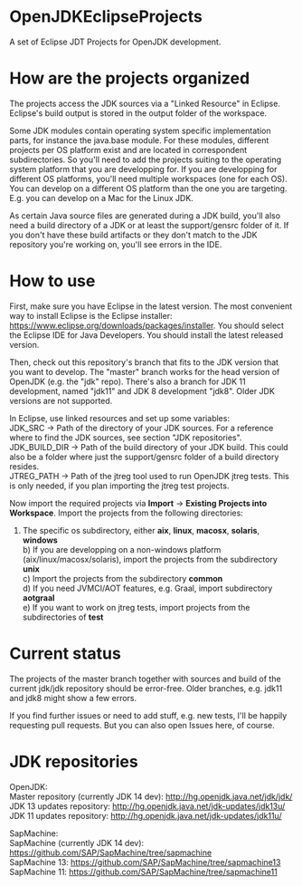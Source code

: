 # OpenJDKEclipseProjects

A set of Eclipse JDT Projects for OpenJDK development.

# How are the projects organized

The projects access the JDK sources via a "Linked Resource" in Eclipse. Eclipse's build output is stored in the output folder of the workspace.

Some JDK modules contain operating system specific implementation parts, for instance the java.base module. For these modules, different projects per OS platform exist and are located in correspondent subdirectories. So you'll need to add the projects suiting to the operating system platform that you are developping for. If you are developping for different OS platforms, you'll need multiple workspaces (one for each OS). You can develop on a different OS platform than the one you are targeting. E.g. you can develop on a Mac for the Linux JDK.

As certain Java source files are generated during a JDK build, you'll also need a build directory of a JDK or at least the support/gensrc folder of it. If you don't have these build artifacts or they don't match to the JDK repository you're working on, you'll see errors in the IDE.

# How to use

First, make sure you have Eclipse in the latest version. The most convenient way to install Eclipse is the Eclipse installer: https://www.eclipse.org/downloads/packages/installer. You should select the Eclipse IDE for Java Developers. You should install the latest released version.  

Then, check out this repository's branch that fits to the JDK version that you want to develop. The "master" branch works for the head version of OpenJDK (e.g. the "jdk" repo). There's also a branch for JDK 11 development, named "jdk11" and JDK 8 development "jdk8". Older JDK versions are not supported.  

In Eclipse, use linked resources and set up some variables:  
JDK_SRC -> Path of the directory of your JDK sources. For a reference where to find the JDK sources, see section "JDK repositories".  
JDK_BUILD_DIR -> Path of the build directory of your JDK build. This could also be a folder where just the support/gensrc folder of a build directory resides.  
JTREG_PATH -> Path of the jtreg tool used to run OpenJDK jtreg tests. This is only needed, if you plan importing the jtreg test projects.  

Now import the required projects via **Import** -> **Existing Projects into Workspace**. Import the projects from the following directories:  
1) The specific os subdirectory, either **aix**, **linux**, **macosx**, **solaris**, **windows**  
b) If you are developping on a non-windows platform (aix/linux/macosx/solaris), import the projects from the subdirectory **unix**  
c) Import the projects from the subdirectory **common**  
d) If you need JVMCI/AOT features, e.g. Graal, import subdirectory **aotgraal**  
e) If you want to work on jtreg tests, import projects from the subdirectories of **test**  

# Current status

The projects of the master branch together with sources and build of the current jdk/jdk repository should be error-free. Older branches, e.g. jdk11 and jdk8 might show a few errors.

If you find further issues or need to add stuff, e.g. new tests, I'll be happily requesting pull requests. But you can also open Issues here, of course.

# JDK repositories

OpenJDK:  
Master repository (currently JDK 14 dev): http://hg.openjdk.java.net/jdk/jdk/  
JDK 13 updates repository: http://hg.openjdk.java.net/jdk-updates/jdk13u/  
JDK 11 updates repository: http://hg.openjdk.java.net/jdk-updates/jdk11u/  

SapMachine:  
SapMachine (currently JDK 14 dev): https://github.com/SAP/SapMachine/tree/sapmachine  
SapMachine 13: https://github.com/SAP/SapMachine/tree/sapmachine13  
SapMachine 11: https://github.com/SAP/SapMachine/tree/sapmachine11  

